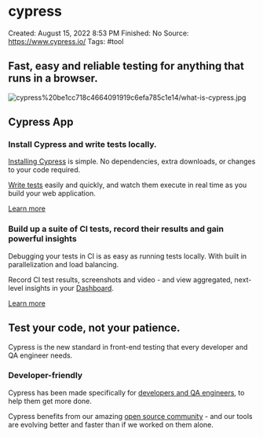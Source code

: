 # cypress

Created: August 15, 2022 8:53 PM
Finished: No
Source: https://www.cypress.io/
Tags: #tool

## Fast, easy and reliable testing for anything that runs in a browser.

![cypress%20be1cc718c4664091919c6efa785c1e14/what-is-cypress.jpg](cypress%20be1cc718c4664091919c6efa785c1e14/what-is-cypress.jpg)

## Cypress App

### Install Cypress and write tests locally.

[Installing Cypress](https://on.cypress.io/installing-cypress) is simple. No dependencies, extra downloads, or changes to your code required.

[Write tests](https://on.cypress.io/writing-your-first-test) easily and quickly, and watch them execute in real time as you build your web application.

[Learn more](https://www.cypress.io/features)

### Build up a suite of CI tests, record their results and gain powerful insights

Debugging your tests in CI is as easy as running tests locally. With built in parallelization and load balancing.

Record CI test results, screenshots and video - and view aggregated, next-level insights in your [Dashboard](https://dashboard.cypress.io/).

[Learn more](https://www.cypress.io/dashboard)

## Test your code, not your patience.

Cypress is the new standard in front-end testing that every developer and QA engineer needs.

### Developer-friendly

Cypress has been made specifically for [developers and QA engineers](https://www.cypress.io/how-it-works), to help them get more done.

Cypress benefits from our amazing [open source community](https://github.com/cypress-io/cypress) - and our tools are evolving better and faster than if we worked on them alone.